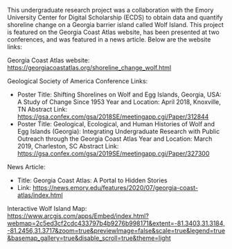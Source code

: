 This undergraduate research project was a collaboration with the Emory University Center for Digital Scholarship (ECDS) to obtain
data and quantify shoreline change on a Georgia barrier island called Wolf Island.  This project is featured on the Georgia
Coast Atlas website, has been presented at two conferences, and was featured in a news article.  Below are the website links:

Georgia Coast Atlas website: https://georgiacoastatlas.org/shoreline_change_wolf.html

Geological Society of America Conference Links: 
  - Poster Title: Shifting Shorelines on Wolf and Egg Islands, Georgia, USA: A Study of Change Since 1953
    Year and Location: April 2018, Knoxville, TN
    Abstract Link: https://gsa.confex.com/gsa/2018SE/meetingapp.cgi/Paper/312844
  - Poster Title: Geological, Ecological, and Human Histories of Wolf and Egg Islands (Georgia): Integrating Undergraduate Research with
                  Public Outreach through the Georgia Coast Atlas
    Year and Location: March 2019, Charleston, SC
    Abstract Link: https://gsa.confex.com/gsa/2019SE/meetingapp.cgi/Paper/327300
    
News Article:
  - Title: Georgia Coast Atlas: A Portal to Hidden Stories
  - Link: https://news.emory.edu/features/2020/07/georgia-coast-atlas/index.html


Interactive Wolf Island Map: https://www.arcgis.com/apps/Embed/index.html?webmap=2c5ed3cf2cdc433797b4b9276b998171&extent=-81.3403,31.3184,-81.2456,31.3717&zoom=true&previewImage=false&scale=true&legend=true&basemap_gallery=true&disable_scroll=true&theme=light
